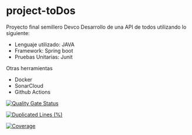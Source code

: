 # project-toDos

Proyecto final semillero Devco 
Desarrollo de una API de todos utilizando lo siguiente: 

* Lenguaje utilizado: JAVA 
* Framework: Spring boot 
* Pruebas Unitarias: Junit 

Otras herramientas 
* Docker 
* SonarCloud 
* Github Actions

[![Quality Gate Status](https://sonarcloud.io/api/project_badges/measure?project=lajuruiz_project-todos&metric=alert_status)](https://sonarcloud.io/summary/new_code?id=lajuruiz_project-todos)

[![Duplicated Lines (%)](https://sonarcloud.io/api/project_badges/measure?project=lajuruiz_project-todos&metric=duplicated_lines_density)](https://sonarcloud.io/summary/new_code?id=lajuruiz_project-todos)

[![Coverage](https://sonarcloud.io/api/project_badges/measure?project=lajuruiz_project-todos&metric=coverage)](https://sonarcloud.io/summary/new_code?id=lajuruiz_project-todos)

